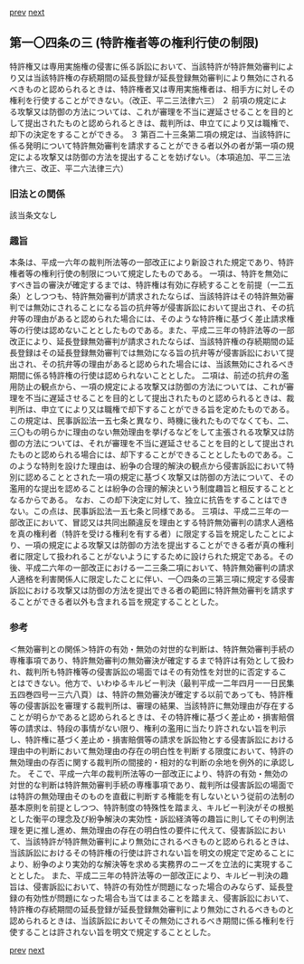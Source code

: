 [prev](/specific\markdowns\特許法\134_Mp-Ch_4-Se_2-At_104_2.md)
[next](/specific\markdowns\特許法\136_Mp-Ch_4-Se_2-At_104_4.md)
## 第一〇四条の三 (特許権者等の権利行使の制限)
特許権又は専用実施権の侵害に係る訴訟において、当該特許が特許無効審判により又は当該特許権の存続期間の延長登録が延長登録無効審判により無効にされるべきものと認められるときは、特許権者又は専用実施権者は、相手方に対しその権利を行使することができない。（改正、平二三法律六三）
２ 前項の規定による攻撃又は防御の方法については、これが審理を不当に遅延させることを目的として提出されたものと認められるときは、裁判所は、申立てにより又は職権で、却下の決定をすることができる。
３ 第百二十三条第二項の規定は、当該特許に係る発明について特許無効審判を請求することができる者以外の者が第一項の規定による攻撃又は防御の方法を提出することを妨げない。（本項追加、平二三法律六三、改正、平二六法律三六）

### 旧法との関係
該当条文なし

### 趣旨
本条は、平成一六年の裁判所法等の一部改正により新設された規定であり、特許権者等の権利行使の制限について規定したものである。
一項は、特許を無効にすべき旨の審決が確定するまでは、特許権は有効に存続することを前提（一二五条）としつつも、特許無効審判が請求されたならば、当該特許はその特許無効審判では無効にされることになる旨の抗弁等が侵害訴訟において提出され、その抗弁等の理由があると認められた場合には、そのような特許権に基づく差止請求権等の行使は認めないこととしたものである。また、平成二三年の特許法等の一部改正により、延長登録無効審判が請求されたならば、当該特許権の存続期間の延長登録はその延長登録無効審判では無効になる旨の抗弁等が侵害訴訟において提出され、その抗弁等の理由があると認められた場合には、当該無効にされるべき期間に係る特許権の行使は認められないこととした。
二項は、前述の抗弁の濫用防止の観点から、一項の規定による攻撃又は防御の方法については、これが審理を不当に遅延させることを目的として提出されたものと認められるときは、裁判所は、申立てにより又は職権で却下することができる旨を定めたものである。この規定は、民事訴訟法一五七条と異なり、時機に後れたものでなくても、二、三〇もの明らかに理由のない無効理由を挙げるなどをして主張される攻撃又は防御の方法については、それが審理を不当に遅延させることを目的として提出されたものと認められる場合には、却下することができることとしたものである。このような特則を設けた理由は、紛争の合理的解決の観点から侵害訴訟において特別に認めることとされた一項の規定に基づく攻撃又は防御の方法について、その濫用的な提出を認めることは紛争の合理的解決という制度趣旨と相反することとなるからである。
なお、この却下決定に対して、独立に抗告をすることはできない。この点は、民事訴訟法一五七条と同様である。
三項は、平成二三年の一部改正において、冒認又は共同出願違反を理由とする特許無効審判の請求人適格を真の権利者（特許を受ける権利を有する者）に限定する旨を規定したことにより、一項の規定による攻撃又は防御の方法を提出することができる者が真の権利者に限定して扱われることがないようにするために設けられた規定である。その後、平成二六年の一部改正における一二三条二項において、特許無効審判の請求人適格を利害関係人に限定したことに伴い、一〇四条の三第三項に規定する侵害訴訟における攻撃又は防御の方法を提出できる者の範囲に特許無効審判を請求することができる者以外も含まれる旨を規定することとした。

### 参考
＜無効審判との関係＞特許の有効・無効の対世的な判断は、特許無効審判手続の専権事項であり、特許無効審判の無効審決が確定するまで特許は有効として扱われ、裁判所も特許権等の侵害訴訟の場面ではその有効性を対世的に否定することはできない。他方で、いわゆるキルビー判決（最判平成一二年四月一一日民集五四巻四号一三六八頁）は、特許の無効審決が確定する以前であっても、特許権等の侵害訴訟を審理する裁判所は、審理の結果、当該特許に無効理由が存在することが明らかであると認められるときは、その特許権に基づく差止め・損害賠償等の請求は、特段の事情がない限り、権利の濫用に当たり許されない旨を判示し、特許権に基づく差止め・損害賠償等の請求を訴訟物とする侵害訴訟における理由中の判断において無効理由の存在の明白性を判断する限度において、特許の無効理由の存否に関する裁判所の間接的・相対的な判断の余地を例外的に承認した。
そこで、平成一六年の裁判所法等の一部改正により、特許の有効・無効の対世的な判断は特許無効審判手続の専権事項であり、裁判所は侵害訴訟の場面では特許の無効理由そのものを直截に判断する権能を有しないという従前の法制の基本原則を前提としつつ、特許制度の特殊性を踏まえ、キルビー判決がその根拠とした衡平の理念及び紛争解決の実効性・訴訟経済等の趣旨に則してその判例法理を更に推し進め、無効理由の存在の明白性の要件に代えて、侵害訴訟において、当該特許が特許無効審判により無効にされるべきものと認められるときは、当該訴訟におけるその特許権の行使は許されない旨を明文の規定で定めることにより、紛争のより実効的な解決等を求める実務界のニーズを立法的に実現することとした。
また、平成二三年の特許法等の一部改正により、キルビー判決の趣旨は、侵害訴訟において、特許の有効性が問題になった場合のみならず、延長登録の有効性が問題になった場合も当てはまることを踏まえ、侵害訴訟において、特許権の存続期間の延長登録が延長登録無効審判により無効にされるべきものと認められるときは、当該訴訟においてその無効にされるべき期間に係る権利を行使することは許されない旨を明文で規定することとした。

[prev](/specific\markdowns\特許法\134_Mp-Ch_4-Se_2-At_104_2.md)
[next](/specific\markdowns\特許法\136_Mp-Ch_4-Se_2-At_104_4.md)